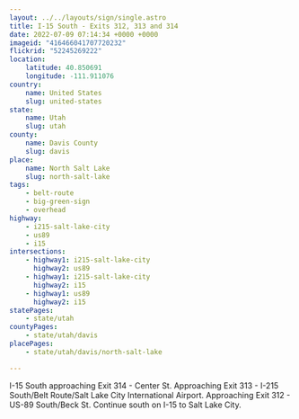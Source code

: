 ```yaml
---
layout: ../../layouts/sign/single.astro
title: I-15 South - Exits 312, 313 and 314
date: 2022-07-09 07:14:34 +0000 +0000
imageid: "416466041707720232"
flickrid: "52245269222"
location:
    latitude: 40.850691
    longitude: -111.911076
country:
    name: United States
    slug: united-states
state:
    name: Utah
    slug: utah
county:
    name: Davis County
    slug: davis
place:
    name: North Salt Lake
    slug: north-salt-lake
tags:
    - belt-route
    - big-green-sign
    - overhead
highway:
    - i215-salt-lake-city
    - us89
    - i15
intersections:
    - highway1: i215-salt-lake-city
      highway2: us89
    - highway1: i215-salt-lake-city
      highway2: i15
    - highway1: us89
      highway2: i15
statePages:
    - state/utah
countyPages:
    - state/utah/davis
placePages:
    - state/utah/davis/north-salt-lake

---
```

I-15 South approaching Exit 314 - Center St.  Approaching Exit 313 - I-215 South/Belt Route/Salt Lake City International Airport.  Approaching Exit 312 -  US-89 South/Beck St.  Continue south on I-15 to Salt Lake City.